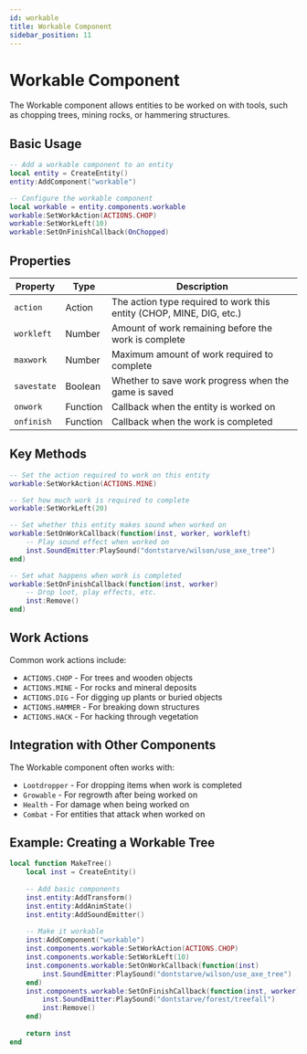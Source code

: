 ```yaml
---
id: workable
title: Workable Component
sidebar_position: 11
---
```


# Workable Component

The Workable component allows entities to be worked on with tools, such as chopping trees, mining rocks, or hammering structures.

## Basic Usage

```lua
-- Add a workable component to an entity
local entity = CreateEntity()
entity:AddComponent("workable")

-- Configure the workable component
local workable = entity.components.workable
workable:SetWorkAction(ACTIONS.CHOP)
workable:SetWorkLeft(10)
workable:SetOnFinishCallback(OnChopped)
```

## Properties

| Property | Type | Description |
|----------|------|-------------|
| `action` | Action | The action type required to work this entity (CHOP, MINE, DIG, etc.) |
| `workleft` | Number | Amount of work remaining before the work is complete |
| `maxwork` | Number | Maximum amount of work required to complete |
| `savestate` | Boolean | Whether to save work progress when the game is saved |
| `onwork` | Function | Callback when the entity is worked on |
| `onfinish` | Function | Callback when the work is completed |

## Key Methods

```lua
-- Set the action required to work on this entity
workable:SetWorkAction(ACTIONS.MINE)

-- Set how much work is required to complete
workable:SetWorkLeft(20)

-- Set whether this entity makes sound when worked on
workable:SetOnWorkCallback(function(inst, worker, workleft)
    -- Play sound effect when worked on
    inst.SoundEmitter:PlaySound("dontstarve/wilson/use_axe_tree")
end)

-- Set what happens when work is completed
workable:SetOnFinishCallback(function(inst, worker)
    -- Drop loot, play effects, etc.
    inst:Remove()
end)
```

## Work Actions

Common work actions include:

- `ACTIONS.CHOP` - For trees and wooden objects
- `ACTIONS.MINE` - For rocks and mineral deposits
- `ACTIONS.DIG` - For digging up plants or buried objects
- `ACTIONS.HAMMER` - For breaking down structures
- `ACTIONS.HACK` - For hacking through vegetation

## Integration with Other Components

The Workable component often works with:

- `Lootdropper` - For dropping items when work is completed
- `Growable` - For regrowth after being worked on
- `Health` - For damage when being worked on
- `Combat` - For entities that attack when worked on

## Example: Creating a Workable Tree

```lua
local function MakeTree()
    local inst = CreateEntity()
    
    -- Add basic components
    inst.entity:AddTransform()
    inst.entity:AddAnimState()
    inst.entity:AddSoundEmitter()
    
    -- Make it workable
    inst:AddComponent("workable")
    inst.components.workable:SetWorkAction(ACTIONS.CHOP)
    inst.components.workable:SetWorkLeft(10)
    inst.components.workable:SetOnWorkCallback(function(inst)
        inst.SoundEmitter:PlaySound("dontstarve/wilson/use_axe_tree")
    end)
    inst.components.workable:SetOnFinishCallback(function(inst, worker)
        inst.SoundEmitter:PlaySound("dontstarve/forest/treefall")
        inst:Remove()
    end)
    
    return inst
end
``` 